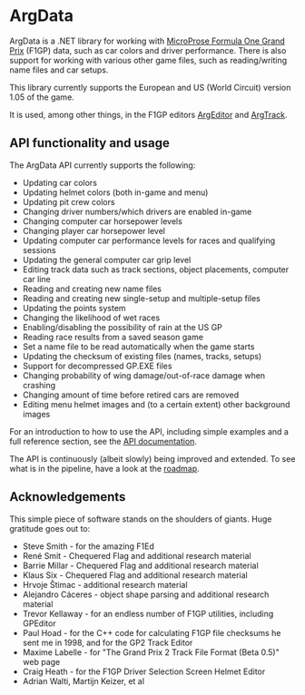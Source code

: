 # ArgData

ArgData is a .NET library for working with
[MicroProse Formula One Grand Prix](https://en.wikipedia.org/wiki/Formula_One_Grand_Prix_(video_game)) (F1GP) data,
such as car colors and driver performance.
There is also support for working with various other game files,
such as reading/writing name files and car setups.

This library currently supports the European and US (World Circuit) version 1.05 of the game.

It is used, among other things, in the F1GP editors [ArgEditor](https://www.argtools.com/argeditor/)
and [ArgTrack](https://www.argtools.com/argtrack/).


## API functionality and usage

The ArgData API currently supports the following:

* Updating car colors
* Updating helmet colors (both in-game and menu)
* Updating pit crew colors
* Changing driver numbers/which drivers are enabled in-game
* Changing computer car horsepower levels
* Changing player car horsepower level
* Updating computer car performance levels for races and qualifying sessions
* Updating the general computer car grip level
* Editing track data such as track sections, object placements, computer car line
* Reading and creating new name files
* Reading and creating new single-setup and multiple-setup files
* Updating the points system
* Changing the likelihood of wet races
* Enabling/disabling the possibility of rain at the US GP
* Reading race results from a saved season game
* Set a name file to be read automatically when the game starts
* Updating the checksum of existing files (names, tracks, setups)
* Support for decompressed GP.EXE files
* Changing probability of wing damage/out-of-race damage when crashing
* Changing amount of time before retired cars are removed
* Editing menu helmet images and (to a certain extent) other background images

For an introduction to how to use the API, including simple examples and a full reference section,
see the [API documentation](https://www.argtools.com/argdata).

The API is continuously (albeit slowly) being improved and extended. To see what is in the pipeline,
have a look at the [roadmap](ROADMAP.md).


## Acknowledgements

This simple piece of software stands on the shoulders of giants. Huge gratitude goes out to:

* Steve Smith - for the amazing F1Ed
* René Smit - Chequered Flag and additional research material
* Barrie Millar - Chequered Flag and additional research material
* Klaus Six - Chequered Flag and additional research material
* Hrvoje Štimac - additional research material
* Alejandro Cáceres - object shape parsing and additional research material
* Trevor Kellaway - for an endless number of F1GP utilities, including GPEditor
* Paul Hoad - for the C++ code for calculating F1GP file checksums he sent me in 1998, and for the GP2 Track Editor
* Maxime Labelle - for "The Grand Prix 2 Track File Format (Beta 0.5)" web page
* Craig Heath - for the F1GP Driver Selection Screen Helmet Editor
* Adrian Walti, Martijn Keizer, et al
